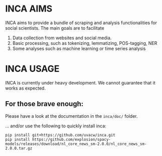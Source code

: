 # INCA AIMS

INCA aims to provide a bundle of scraping and analysis functionalities for social scientists. The main goals are to facilitate

 1. Data collection from websites and social media.
 2. Basic processing, such as tokenizing, lemmatizing, POS-tagging, NER
 3. Some analyses such as machine learning or time series analysis

# INCA USAGE

INCA is currently under heavy development. We cannot guarantee that it works as expected.

## For those brave enough:

Please have a look at the documentation in the `inca/doc/` folder.

... and/or use the following to quickly install inca:
```
pip install git+https://github.com/uvacw/inca.git
pip install https://github.com/explosion/spacy-models/releases/download/nl_core_news_sm-2.0.0/nl_core_news_sm-2.0.0.tar.gz
```
